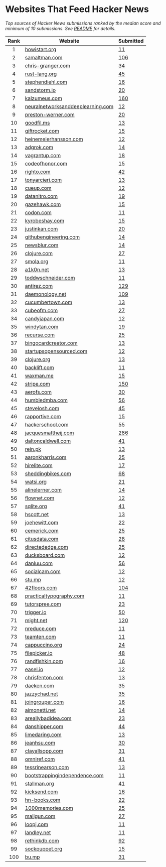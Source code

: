 # Websites That Feed Hacker News

*Top sources of Hacker News submissions ranked by the median score and minimum of 10 submissions. See [README](../README.md) for details.*

Rank | Website | Submitted
:-: | --- | ---
1 | [howistart.org](http://howistart.org/) | [11](https://news.ycombinator.com/from?site=howistart.org)
2 | [samaltman.com](http://samaltman.com/) | [106](https://news.ycombinator.com/from?site=samaltman.com)
3 | [chris-granger.com](http://chris-granger.com/) | [34](https://news.ycombinator.com/from?site=chris-granger.com)
4 | [rust-lang.org](http://rust-lang.org/) | [45](https://news.ycombinator.com/from?site=rust-lang.org)
5 | [stephendiehl.com](http://stephendiehl.com/) | [16](https://news.ycombinator.com/from?site=stephendiehl.com)
6 | [sandstorm.io](http://sandstorm.io/) | [20](https://news.ycombinator.com/from?site=sandstorm.io)
7 | [kalzumeus.com](http://kalzumeus.com/) | [160](https://news.ycombinator.com/from?site=kalzumeus.com)
8 | [neuralnetworksanddeeplearning.com](http://neuralnetworksanddeeplearning.com/) | [12](https://news.ycombinator.com/from?site=neuralnetworksanddeeplearning.com)
9 | [preston-werner.com](http://preston-werner.com/) | [20](https://news.ycombinator.com/from?site=preston-werner.com)
10 | [goodfil.ms](http://goodfil.ms/) | [13](https://news.ycombinator.com/from?site=goodfil.ms)
11 | [giftrocket.com](http://giftrocket.com/) | [15](https://news.ycombinator.com/from?site=giftrocket.com)
12 | [heinemeierhansson.com](http://heinemeierhansson.com/) | [12](https://news.ycombinator.com/from?site=heinemeierhansson.com)
13 | [adgrok.com](http://adgrok.com/) | [14](https://news.ycombinator.com/from?site=adgrok.com)
14 | [vagrantup.com](http://vagrantup.com/) | [18](https://news.ycombinator.com/from?site=vagrantup.com)
15 | [codeofhonor.com](http://codeofhonor.com/) | [15](https://news.ycombinator.com/from?site=codeofhonor.com)
16 | [righto.com](http://righto.com/) | [42](https://news.ycombinator.com/from?site=righto.com)
17 | [tonyarcieri.com](http://tonyarcieri.com/) | [13](https://news.ycombinator.com/from?site=tonyarcieri.com)
18 | [cueup.com](http://cueup.com/) | [12](https://news.ycombinator.com/from?site=cueup.com)
19 | [datanitro.com](http://datanitro.com/) | [19](https://news.ycombinator.com/from?site=datanitro.com)
20 | [gazehawk.com](http://gazehawk.com/) | [15](https://news.ycombinator.com/from?site=gazehawk.com)
21 | [codon.com](http://codon.com/) | [11](https://news.ycombinator.com/from?site=codon.com)
22 | [kyrobeshay.com](http://kyrobeshay.com/) | [15](https://news.ycombinator.com/from?site=kyrobeshay.com)
23 | [justinkan.com](http://justinkan.com/) | [20](https://news.ycombinator.com/from?site=justinkan.com)
24 | [githubengineering.com](http://githubengineering.com/) | [14](https://news.ycombinator.com/from?site=githubengineering.com)
25 | [newsblur.com](http://newsblur.com/) | [14](https://news.ycombinator.com/from?site=newsblur.com)
26 | [clojure.com](http://clojure.com/) | [27](https://news.ycombinator.com/from?site=clojure.com)
27 | [smola.org](http://smola.org/) | [11](https://news.ycombinator.com/from?site=smola.org)
28 | [a1k0n.net](http://a1k0n.net/) | [13](https://news.ycombinator.com/from?site=a1k0n.net)
29 | [toddwschneider.com](http://toddwschneider.com/) | [11](https://news.ycombinator.com/from?site=toddwschneider.com)
30 | [antirez.com](http://antirez.com/) | [129](https://news.ycombinator.com/from?site=antirez.com)
31 | [daemonology.net](http://daemonology.net/) | [109](https://news.ycombinator.com/from?site=daemonology.net)
32 | [cucumbertown.com](http://cucumbertown.com/) | [13](https://news.ycombinator.com/from?site=cucumbertown.com)
33 | [cubeofm.com](http://cubeofm.com/) | [27](https://news.ycombinator.com/from?site=cubeofm.com)
34 | [candyjapan.com](http://candyjapan.com/) | [12](https://news.ycombinator.com/from?site=candyjapan.com)
35 | [windytan.com](http://windytan.com/) | [19](https://news.ycombinator.com/from?site=windytan.com)
36 | [recurse.com](http://recurse.com/) | [25](https://news.ycombinator.com/from?site=recurse.com)
37 | [bingocardcreator.com](http://bingocardcreator.com/) | [13](https://news.ycombinator.com/from?site=bingocardcreator.com)
38 | [startupsopensourced.com](http://startupsopensourced.com/) | [12](https://news.ycombinator.com/from?site=startupsopensourced.com)
39 | [clojure.org](http://clojure.org/) | [13](https://news.ycombinator.com/from?site=clojure.org)
40 | [backlift.com](http://backlift.com/) | [11](https://news.ycombinator.com/from?site=backlift.com)
41 | [waxman.me](http://waxman.me/) | [15](https://news.ycombinator.com/from?site=waxman.me)
42 | [stripe.com](http://stripe.com/) | [150](https://news.ycombinator.com/from?site=stripe.com)
43 | [aerofs.com](http://aerofs.com/) | [30](https://news.ycombinator.com/from?site=aerofs.com)
44 | [humbledmba.com](http://humbledmba.com/) | [56](https://news.ycombinator.com/from?site=humbledmba.com)
45 | [stevelosh.com](http://stevelosh.com/) | [45](https://news.ycombinator.com/from?site=stevelosh.com)
46 | [rapportive.com](http://rapportive.com/) | [15](https://news.ycombinator.com/from?site=rapportive.com)
47 | [hackerschool.com](http://hackerschool.com/) | [55](https://news.ycombinator.com/from?site=hackerschool.com)
48 | [jacquesmattheij.com](http://jacquesmattheij.com/) | [286](https://news.ycombinator.com/from?site=jacquesmattheij.com)
49 | [daltoncaldwell.com](http://daltoncaldwell.com/) | [41](https://news.ycombinator.com/from?site=daltoncaldwell.com)
50 | [rein.pk](http://rein.pk/) | [13](https://news.ycombinator.com/from?site=rein.pk)
51 | [aaronkharris.com](http://aaronkharris.com/) | [25](https://news.ycombinator.com/from?site=aaronkharris.com)
52 | [hirelite.com](http://hirelite.com/) | [17](https://news.ycombinator.com/from?site=hirelite.com)
53 | [sheddingbikes.com](http://sheddingbikes.com/) | [68](https://news.ycombinator.com/from?site=sheddingbikes.com)
54 | [watsi.org](http://watsi.org/) | [21](https://news.ycombinator.com/from?site=watsi.org)
55 | [alinelerner.com](http://alinelerner.com/) | [14](https://news.ycombinator.com/from?site=alinelerner.com)
56 | [flownet.com](http://flownet.com/) | [12](https://news.ycombinator.com/from?site=flownet.com)
57 | [sqlite.org](http://sqlite.org/) | [41](https://news.ycombinator.com/from?site=sqlite.org)
58 | [hscott.net](http://hscott.net/) | [13](https://news.ycombinator.com/from?site=hscott.net)
59 | [joehewitt.com](http://joehewitt.com/) | [22](https://news.ycombinator.com/from?site=joehewitt.com)
60 | [cemerick.com](http://cemerick.com/) | [25](https://news.ycombinator.com/from?site=cemerick.com)
61 | [citusdata.com](http://citusdata.com/) | [28](https://news.ycombinator.com/from?site=citusdata.com)
62 | [directededge.com](http://directededge.com/) | [25](https://news.ycombinator.com/from?site=directededge.com)
63 | [ducksboard.com](http://ducksboard.com/) | [12](https://news.ycombinator.com/from?site=ducksboard.com)
64 | [danluu.com](http://danluu.com/) | [56](https://news.ycombinator.com/from?site=danluu.com)
65 | [socialcam.com](http://socialcam.com/) | [12](https://news.ycombinator.com/from?site=socialcam.com)
66 | [stu.mp](http://stu.mp/) | [12](https://news.ycombinator.com/from?site=stu.mp)
67 | [42floors.com](http://42floors.com/) | [104](https://news.ycombinator.com/from?site=42floors.com)
68 | [practicaltypography.com](http://practicaltypography.com/) | [11](https://news.ycombinator.com/from?site=practicaltypography.com)
69 | [tutorspree.com](http://tutorspree.com/) | [23](https://news.ycombinator.com/from?site=tutorspree.com)
70 | [trigger.io](http://trigger.io/) | [50](https://news.ycombinator.com/from?site=trigger.io)
71 | [might.net](http://might.net/) | [120](https://news.ycombinator.com/from?site=might.net)
72 | [nreduce.com](http://nreduce.com/) | [11](https://news.ycombinator.com/from?site=nreduce.com)
73 | [teamten.com](http://teamten.com/) | [11](https://news.ycombinator.com/from?site=teamten.com)
74 | [cappuccino.org](http://cappuccino.org/) | [24](https://news.ycombinator.com/from?site=cappuccino.org)
75 | [filepicker.io](http://filepicker.io/) | [48](https://news.ycombinator.com/from?site=filepicker.io)
76 | [randfishkin.com](http://randfishkin.com/) | [16](https://news.ycombinator.com/from?site=randfishkin.com)
77 | [easel.io](http://easel.io/) | [12](https://news.ycombinator.com/from?site=easel.io)
78 | [chrisfenton.com](http://chrisfenton.com/) | [13](https://news.ycombinator.com/from?site=chrisfenton.com)
79 | [daeken.com](http://daeken.com/) | [35](https://news.ycombinator.com/from?site=daeken.com)
80 | [jazzychad.net](http://jazzychad.net/) | [35](https://news.ycombinator.com/from?site=jazzychad.net)
81 | [joingrouper.com](http://joingrouper.com/) | [16](https://news.ycombinator.com/from?site=joingrouper.com)
82 | [aimonetti.net](http://aimonetti.net/) | [14](https://news.ycombinator.com/from?site=aimonetti.net)
83 | [areallybadidea.com](http://areallybadidea.com/) | [23](https://news.ycombinator.com/from?site=areallybadidea.com)
84 | [danshipper.com](http://danshipper.com/) | [44](https://news.ycombinator.com/from?site=danshipper.com)
85 | [limedaring.com](http://limedaring.com/) | [13](https://news.ycombinator.com/from?site=limedaring.com)
86 | [jeanhsu.com](http://jeanhsu.com/) | [30](https://news.ycombinator.com/from?site=jeanhsu.com)
87 | [clayallsopp.com](http://clayallsopp.com/) | [31](https://news.ycombinator.com/from?site=clayallsopp.com)
88 | [omniref.com](http://omniref.com/) | [41](https://news.ycombinator.com/from?site=omniref.com)
89 | [tessrinearson.com](http://tessrinearson.com/) | [13](https://news.ycombinator.com/from?site=tessrinearson.com)
90 | [bootstrappingindependence.com](http://bootstrappingindependence.com/) | [11](https://news.ycombinator.com/from?site=bootstrappingindependence.com)
91 | [stallman.org](http://stallman.org/) | [41](https://news.ycombinator.com/from?site=stallman.org)
92 | [kicksend.com](http://kicksend.com/) | [16](https://news.ycombinator.com/from?site=kicksend.com)
93 | [hn-books.com](http://hn-books.com/) | [22](https://news.ycombinator.com/from?site=hn-books.com)
94 | [1000memories.com](http://1000memories.com/) | [25](https://news.ycombinator.com/from?site=1000memories.com)
95 | [mailgun.com](http://mailgun.com/) | [27](https://news.ycombinator.com/from?site=mailgun.com)
96 | [loopj.com](http://loopj.com/) | [11](https://news.ycombinator.com/from?site=loopj.com)
97 | [landley.net](http://landley.net/) | [11](https://news.ycombinator.com/from?site=landley.net)
98 | [rethinkdb.com](http://rethinkdb.com/) | [92](https://news.ycombinator.com/from?site=rethinkdb.com)
99 | [sockpuppet.org](http://sockpuppet.org/) | [15](https://news.ycombinator.com/from?site=sockpuppet.org)
100 | [bu.mp](http://bu.mp/) | [31](https://news.ycombinator.com/from?site=bu.mp)
